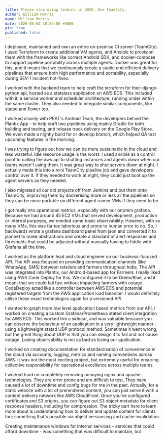 ```yaml
---
title: Please stop using Jenkins in 2020. Use TeamCity.
author: William Morris
name: William Morris
date: 2020-05-03 20:55:00 +0800
pin: true
published: false
---
```


I deployed, maintained and own an entire on-premise CI server (TeamCity). I used Terraform to create additional VM agents, and Ansible to provision them with the frameworks like correct Android SDK, and docker-compose to support pipeline portability across multiple agents. Docker was great for this, and it meant that we continuously create a stable and efficient delivery pipelines that ensure both high performance and portability, especially during SEV-1 incident hot-fixes.

I worked with the backend team to help craft the terraform for their django-python api, hosted as a stateless application on AWS ECS. This included with it, a service worker and scheduler architecture, running under within the same cluster. They also needed to integrate similar components, like statsd and flower too.

I worked closely with PEAT's Android Team, the developers behind the Plantix App - to help craft two pipelines using mainly Gradle for both building and testing, and release track delivery on the Google Play Store. We even made a nightly build for or develop branch, which helped QA test upcoming features in the morning.

I was trying to figure out how we can be more sustainable in the cloud and less wasteful. Idle resource usage is the worst. I used ansible as a control point to calling the aws api to shutting instances and agents down when our teams weren't using them. It was great way to shut servers down at night. I actually made this into a mini TeamCity pipeline job and gave developers control over it. If they needed to work at night, they could just boot up the agent servers as they needed.

I also migrated all our old projects off from Jenkins and put them onto TeamCity, improving them by dockerising more or less all the pipelines so they can be more portable on different agent runner VMs if they need to be.

I got really into operational metrics, especially with our onprem grafana. Because we had around 45 EC2 VMs that served development, production or internal purposes, we needed some basic observability. However, with so many VMs, this was far too laborious and prone to human error to do. So, I backwards wrote a grafana dashboard panel from json and converted it to jsonnet to make abstractions and create a standard of alert responses and thresholds that could be adjusted without manually having to fiddle with Grafana all the time.

I worked as the platform lead and cloud engineer on our business-focused API. The API was focused on providing communication channels (like WhatsApp, SMS) between retailers and farmers throughout India. The API was integrated into Plantix, our Android-based app for Farmers. I really liked using AWS Code Deploy for this. We configured it to be Green/Blue, and it meant that we could fail fast without impacting farmers with outage. CodeDeploy acted like a controller between AWS ECS and potential registered targets from the AWS application load balancer. I would definitely utilise these exact technologies again for a versioned API.

I wanted to graph more low level application based metrics from our API. I worked on creating a custom Grafana/Prometheus stated client integration for AWS ECS. This worked like a sidecar, and was valuable because you can observe the behaviour of an application in a very lightweight manner - using a lightweight statsd UDP protocol method. Sometimes it went wrong, but the great thing about UDP is that you can design it to fail and not cause outage. Losing observability is not as bad as losing our application.

I worked on creating documentation for standardisation of convenience in the cloud via accounts, logging, metrics and naming conventions across AWS. It was not the most exciting project, but extremely useful for ensuring collective responsibility for operational excellence across multiple teams.

I worked hard on completely removing annoying nginx and apache technologies. They are error prone and are difficult to test. They have caused a lot of downtime and config bugs for me in the past. Actually, for a static website with a lot of prerendered content, you can just serve it with a content delivery network like AWS CloudFront. Once you've configured certificates and S3 origins, you can figure out S3 object metadata for client response headers, including for compression. The tricky part here to learn more about is understanding how to deliver and update content for clients too; something that's possible via object versionsing and cache invalidation.

Creating maintenance windows for internal services - services that could afford downtime - was something that was difficult to maintain, but




